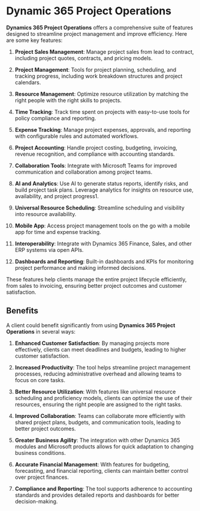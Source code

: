 # Dynamic 365 Project Operations

**Dynamics 365 Project Operations** offers a comprehensive suite of features designed to streamline project management and improve efficiency. Here are some key features:

1. **Project Sales Management**: Manage project sales from lead to contract, including project quotes, contracts, and pricing models.
    
2. **Project Management**: Tools for project planning, scheduling, and tracking progress, including work breakdown structures and project calendars.
    
3. **Resource Management**: Optimize resource utilization by matching the right people with the right skills to projects.
    
4. **Time Tracking**: Track time spent on projects with easy-to-use tools for policy compliance and reporting.
    
5. **Expense Tracking**: Manage project expenses, approvals, and reporting with configurable rules and automated workflows.
    
6. **Project Accounting**: Handle project costing, budgeting, invoicing, revenue recognition, and compliance with accounting standards.
    
7. **Collaboration Tools**: Integrate with Microsoft Teams for improved communication and collaboration among project teams.
    
8. **AI and Analytics**: Use AI to generate status reports, identify risks, and build project task plans. Leverage analytics for insights on resource use, availability, and project progress1.
    
9. **Universal Resource Scheduling**: Streamline scheduling and visibility into resource availability.
    
10. **Mobile App**: Access project management tools on the go with a mobile app for time and expense tracking.
    
11. **Interoperability**: Integrate with Dynamics 365 Finance, Sales, and other ERP systems via open APIs.
    
12. **Dashboards and Reporting**: Built-in dashboards and KPIs for monitoring project performance and making informed decisions.
    

These features help clients manage the entire project lifecycle efficiently, from sales to invoicing, ensuring better project outcomes and customer satisfaction.

## Benefits

A client could benefit significantly from using **Dynamics 365 Project Operations** in several ways:

1. **Enhanced Customer Satisfaction**: By managing projects more effectively, clients can meet deadlines and budgets, leading to higher customer satisfaction.
    
2. **Increased Productivity**: The tool helps streamline project management processes, reducing administrative overhead and allowing teams to focus on core tasks.
    
3. **Better Resource Utilization**: With features like universal resource scheduling and proficiency models, clients can optimize the use of their resources, ensuring the right people are assigned to the right tasks.
    
4. **Improved Collaboration**: Teams can collaborate more efficiently with shared project plans, budgets, and communication tools, leading to better project outcomes.
    
5. **Greater Business Agility**: The integration with other Dynamics 365 modules and Microsoft products allows for quick adaptation to changing business conditions.
    
6. **Accurate Financial Management**: With features for budgeting, forecasting, and financial reporting, clients can maintain better control over project finances.
    
7. **Compliance and Reporting**: The tool supports adherence to accounting standards and provides detailed reports and dashboards for better decision-making.
